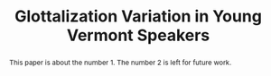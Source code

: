 ---
title: "Glottalization Variation in Young Vermont Speakers"
collection: publications
permalink: /publication/Bellavance2021_glottalization-variation-in-young-vermont-speakers
abstract: 'This paper is about the number 1. The number 2 is left for future work.'
year: 2021
journal: 'Journal 1'
url_pdf: 'http://academicpages.github.io/files/Bellavance2021_glottalization-variation-in-young-vermont-speakers.pdf'
citation: 'Bellavance, S. R. (2021). Glottalization variation in young Vermont speakers. <i>Proceedings of the 44th Annual Penn Linguistics Conference, 27 </i>. https://repository.upenn.edu/handle/20.500.14332/45327'
---